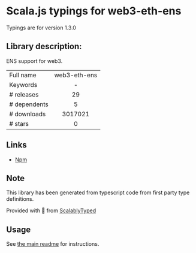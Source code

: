 
# Scala.js typings for web3-eth-ens

Typings are for version 1.3.0

## Library description:
ENS support for web3.

|                    |                 |
| ------------------ | :-------------: |
| Full name          | web3-eth-ens |
| Keywords           | - |
| # releases         | 29 |
| # dependents       | 5 |
| # downloads        | 3017021 |
| # stars            | 0 |

## Links
- [Npm](https://www.npmjs.com/package/web3-eth-ens)
    


## Note
This library has been generated from typescript code from first party type definitions.

Provided with :purple_heart: from [ScalablyTyped](https://github.com/oyvindberg/ScalablyTyped)

## Usage
See [the main readme](../../readme.md) for instructions.


